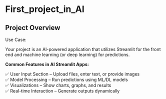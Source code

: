 # First_project_in_AI
## Project Overview
Use Case:

Your project is an AI-powered application that utilizes Streamlit for the front end and machine learning (or deep learning) for predictions.

**Common Features in AI Streamlit Apps:**

✅ User Input Section – Upload files, enter text, or provide images  
✅ Model Processing – Run predictions using ML/DL models  
✅ Visualizations – Show charts, graphs, and results  
✅ Real-time Interaction – Generate outputs dynamically  



